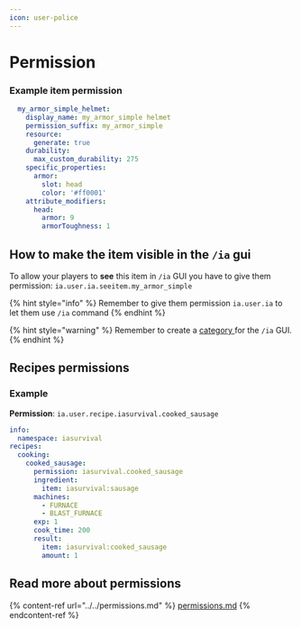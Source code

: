 ```yaml
---
icon: user-police
---
```


# Permission

### Example item permission

```yaml
  my_armor_simple_helmet:
    display_name: my_armor_simple helmet
    permission_suffix: my_armor_simple
    resource:
      generate: true
    durability:
      max_custom_durability: 275
    specific_properties:
      armor:
        slot: head
        color: '#ff0001'
    attribute_modifiers:
      head:
        armor: 9
        armorToughness: 1
```

## How to make the item visible in the `/ia` gui

To allow your players to **see** this item in `/ia` GUI you have to give them permission: `ia.user.ia.seeitem.my_armor_simple`

{% hint style="info" %}
Remember to give them permission `ia.user.ia` to let them use `/ia` command
{% endhint %}

{% hint style="warning" %}
Remember to create a [category ](../../ia.md)for the `/ia` GUI.
{% endhint %}

## Recipes permissions

### Example

**Permission**: `ia.user.recipe.iasurvival.cooked_sausage`

```yaml
info:
  namespace: iasurvival
recipes:
  cooking:
    cooked_sausage:
      permission: iasurvival.cooked_sausage
      ingredient:
        item: iasurvival:sausage
      machines:
        - FURNACE
        - BLAST_FURNACE
      exp: 1
      cook_time: 200
      result:
        item: iasurvival:cooked_sausage
        amount: 1
```

## Read more about permissions

{% content-ref url="../../permissions.md" %}
[permissions.md](../../permissions.md)
{% endcontent-ref %}

